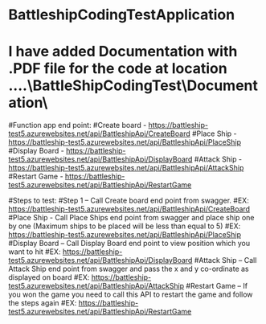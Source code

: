 # BattleshipCodingTestApplication

# I have added Documentation with .PDF file for the code at location ....\BattleShipCodingTest\Documentation\

#Function app end point:
#Create board - https://battleship-test5.azurewebsites.net/api/BattleshipApi/CreateBoard
#Place Ship - https://battleship-test5.azurewebsites.net/api/BattleshipApi/PlaceShip
#Display Board - https://battleship-test5.azurewebsites.net/api/BattleshipApi/DisplayBoard
#Attack Ship - https://battleship-test5.azurewebsites.net/api/BattleshipApi/AttackShip
#Restart Game - https://battleship-test5.azurewebsites.net/api/BattleshipApi/RestartGame

#Steps to test:
#Step 1 – Call Create board end point from swagger.
#EX: https://battleship-test5.azurewebsites.net/api/BattleshipApi/CreateBoard
#Place Ship - Call Place Ships end point from swagger and place ship one by one (Maximum ships to be placed will be less than equal to 5)
#EX: https://battleship-test5.azurewebsites.net/api/BattleshipApi/PlaceShip
#Display Board – Call Display Board end point to view position which you want to hit
#EX: https://battleship-test5.azurewebsites.net/api/BattleshipApi/DisplayBoard
#Attack Ship – Call Attack Ship end point from swagger and pass the x and y co-ordinate as displayed on board
#EX: https://battleship-test5.azurewebsites.net/api/BattleshipApi/AttackShip
#Restart Game – If you won the game you need to call this API to restart the game and follow the steps again
#EX: https://battleship-test5.azurewebsites.net/api/BattleshipApi/RestartGame

